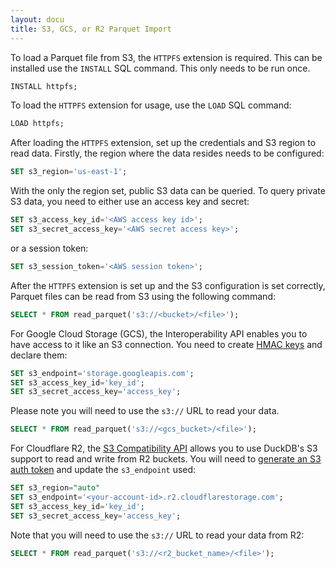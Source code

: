 ```yaml
---
layout: docu
title: S3, GCS, or R2 Parquet Import
---
```


To load a Parquet file from S3, the `HTTPFS` extension is required. This can be installed use the `INSTALL` SQL command. This only needs to be run once.

```sql
INSTALL httpfs;
```

To load the `HTTPFS` extension for usage, use the `LOAD` SQL command:

```sql
LOAD httpfs;
```

After loading the `HTTPFS` extension, set up the credentials and S3 region to read data. Firstly, the region where the data
resides needs to be configured:

```sql
SET s3_region='us-east-1';
```

With the only the region set, public S3 data can be queried. To query private S3 data, you need to either use an access key and secret:

```sql
SET s3_access_key_id='<AWS access key id>';
SET s3_secret_access_key='<AWS secret access key>';
```

or a session token:

```sql
SET s3_session_token='<AWS session token>';
```

After the `HTTPFS` extension is set up and the S3 configuration is set correctly, Parquet files can be read from S3 using the following command:

```sql
SELECT * FROM read_parquet('s3://<bucket>/<file>');
```

For Google Cloud Storage (GCS), the Interoperability API enables you to have access to it like an S3 connection.
You need to create [HMAC keys](https://console.cloud.google.com/storage/settings;tab=interoperability) and declare them:

```sql
SET s3_endpoint='storage.googleapis.com';
SET s3_access_key_id='key_id';
SET s3_secret_access_key='access_key';
```

Please note you will need to use the `s3://` URL to read your data.

```sql
SELECT * FROM read_parquet('s3://<gcs_bucket>/<file>');
```

For Cloudflare R2, the [S3 Compatibility API](https://developers.cloudflare.com/r2/data-access/s3-api/api/) allows you to use DuckDB's S3 support to read and write from R2 buckets. You will need to [generate an S3 auth token](https://developers.cloudflare.com/r2/data-access/s3-api/tokens/) and update the `s3_endpoint` used:

```sql
SET s3_region="auto"
SET s3_endpoint='<your-account-id>.r2.cloudflarestorage.com';
SET s3_access_key_id='key_id';
SET s3_secret_access_key='access_key';
```

Note that you will need to use the `s3://` URL to read your data from R2:

```sql
SELECT * FROM read_parquet('s3://<r2_bucket_name>/<file>');
```
